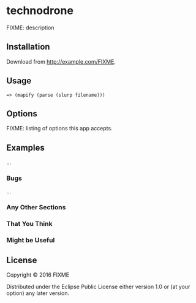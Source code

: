 # technodrone

FIXME: description

## Installation

Download from http://example.com/FIXME.

## Usage

    => (mapify (parse (slurp filename)))

## Options

FIXME: listing of options this app accepts.

## Examples

...

### Bugs

...

### Any Other Sections
### That You Think
### Might be Useful

## License

Copyright © 2016 FIXME

Distributed under the Eclipse Public License either version 1.0 or (at
your option) any later version.
